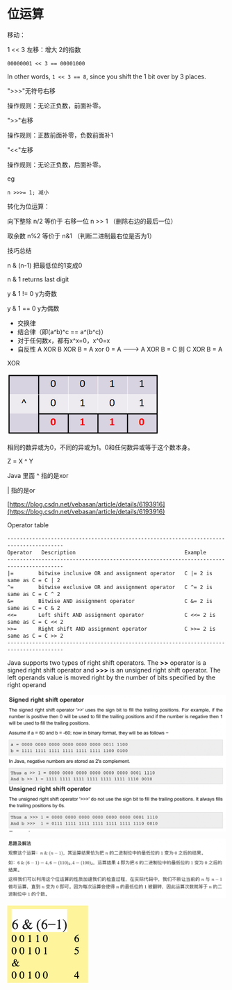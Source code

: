 # 位运算

移动：

1 << 3  左移：增大  2的指数

```
00000001 << 3 == 00001000
```

In other words, `1 << 3 == 8`, since you shift the 1 bit over by 3 places.



">>>"无符号右移

操作规则：无论正负数，前面补零。

">>"右移

操作规则：正数前面补零，负数前面补1

"<<"左移

操作规则：无论正负数，后面补零。



eg

```
n >>>= 1; 减小
```



转化为位运算：&#x20;

向下整除 n/2 等价于 右移一位 n >> 1  （删除右边的最后一位）

取余数 n%2 等价于  n&1  （判断二进制最右位是否为1）



技巧总结

n & (n-1) 把最低位的1变成0

n & 1 returns last digit

y & 1 != 0   y为奇数

y & 1 == 0  y为偶数



* 交换律
* 结合律（即(a^b)^c == a^(b^c)）
* 对于任何数x，都有x^x=0，x^0=x
* 自反性 A XOR B XOR B = A xor 0 = A ---> A XOR B = C 则 C XOR B = A



XOR

![](<../../.gitbook/assets/image (35) (1).png>)

相同的数异或为0，不同的异或为1。0和任何数异或等于这个数本身。

Z = X ^ Y



Java 里面 ^ 指的是xor

\| 指的是or

[https://blog.csdn.net/vebasan/article/details/6193916](https://blog.csdn.net/vebasan/article/details/6193916)

Operator table



```
----------------------------------------------------------------------------------------
Operator   Description                                   Example
----------------------------------------------------------------------------------------
|=        bitwise inclusive OR and assignment operator   C |= 2 is same as C = C | 2
^=        bitwise exclusive OR and assignment operator   C ^= 2 is same as C = C ^ 2
&=        Bitwise AND assignment operator                C &= 2 is same as C = C & 2
<<=       Left shift AND assignment operator             C <<= 2 is same as C = C << 2
>>=       Right shift AND assignment operator            C >>= 2 is same as C = C >> 2  
----------------------------------------------------------------------------------------
```

Java supports two types of right shift operators. The **>>** operator is a signed right shift operator and **>>>** is an unsigned right shift operator. The left operands value is moved right by the number of bits specified by the right operand

![](<../../.gitbook/assets/image (19).png>)





![](<../../.gitbook/assets/image (17).png>)

![](<../../.gitbook/assets/image (18).png>)
